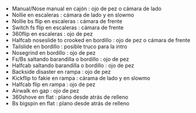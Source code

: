 - Manual/Nose manual en cajón : ojo de pez o cámara de lado
- Nollie en escaleras : cámara de lado y en slowmo
- Nollie bs flip en escaleras : cámara de frente
- Switch fs flip en escaleras : cámara de frente
- 360flip en escaleras : ojo de pez
- Halfcab noseslide to crooked en bordillo : ojo de pez o cámara de frente
- Tailslide en bordillo : posible truco para la intro
- Nosegrind en bordillo : ojo de pez
- Fs/Bs saltando barandilla o bordillo : ojo de pez
- Halfcab saltando barandilla o bordillo : ojo de pez
- Backside disaster en rampa : ojo de pez
- Kickflip to fakie en rampa : cárama de lado y en slowmo
- Halfcab flip en rampa : ojo de pez
- Airwalk en gap : ojo de pez
- 360shove en flat : plano desde atrás de relleno
- Bs bigspin en flat : plano desde atrás de relleno
